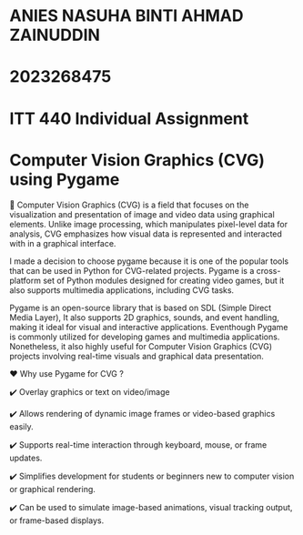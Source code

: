# ANIES NASUHA BINTI AHMAD ZAINUDDIN
# 2023268475
# ITT 440 Individual Assignment 

# Computer Vision Graphics (CVG) using Pygame

📸 Computer Vision Graphics (CVG) is a field that focuses on the visualization and presentation of image and video data using graphical elements. Unlike image processing, which manipulates pixel-level data for analysis, CVG emphasizes how visual data is represented and interacted with in a graphical interface.

I made a decision to choose pygame because it is one of the popular tools that can be used in Python for CVG-related projects. Pygame is a cross-platform set of Python modules designed for creating video games, but it also supports multimedia applications, including CVG tasks.

Pygame is an open-source library that is based on SDL (Simple Direct Media Layer), It also supports 2D graphics, sounds, and event handling, making it ideal for visual and interactive applications. Eventhough Pygame is commonly utilized for developing games and multimedia applications. Nonetheless, it also highly useful for Computer Vision Graphics (CVG) projects involving real-time visuals and graphical data presentation.

♥️ Why use Pygame for CVG ?

✔️ Overlay graphics or text on video/image 

✔️ Allows rendering of dynamic image frames or video-based graphics easily.

✔️ Supports real-time interaction through keyboard, mouse, or frame updates.

✔️ Simplifies development for students or beginners new to computer vision or graphical rendering.

✔️ Can be used to simulate image-based animations, visual tracking output, or frame-based displays.


